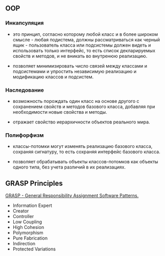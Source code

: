 OOP
---

### Инкапсуляция

* это принцип, согласно которому любой класс и в более широком смысле - любая подистема, должны рассматриваться как черный ящик - пользователь класса или подсистемы должен видеть и использовать только интерфейс, то есть список декларируемых свойств и методов, и не вникать во внутренюю реализацию.

* позволяет минимизировать число связей между классами и подсистемами и упростить независимую реализацию и модификацию классов и подсистем.


### Наследование

* возможность порождать один класс на основе другого с сохранением свойств и методов базового класса, добавляя при необходимости новые свойства и методы.

* отражает свойство иерархичности объектов реального мира.


### Полифорфизм

* классы-потомки могут изменять реализацию базового класса, сохраняя сигнатуру, то есть сохраняя интерфейс базового класса.

* позволяет обрабатывать объекты классов-потомков как объекты одного типа, без учета различий в их реализациях.



GRASP Principles
----------------

[GRASP - General Responsibility Assignment Software Patterns.](https://en.wikipedia.org/wiki/GRASP_(object-oriented_design))


* Information Expert
* Creator
* Controller
* Low Coupling
* High Cohesion
* Polymorphism
* Pure Fabrication
* Indirection
* Protected Variations

